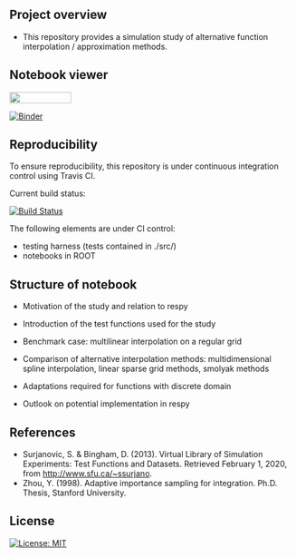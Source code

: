 ## Project overview

* This repository provides a simulation study of alternative function interpolation / approximation methods.

## Notebook viewer

<a href="https://nbviewer.jupyter.org/github/HumanCapitalAnalysis/student-project-simonjheiler/blob/master/student_project.ipynb"
   target="_parent">
   <img align="center"
  src="https://raw.githubusercontent.com/jupyter/design/master/logos/Badges/nbviewer_badge.png"
      width="109" height="20">
      
[![Binder](https://mybinder.org/badge_logo.svg)](https://mybinder.org/v2/gh/HumanCapitalAnalysis/student-project-simonjheiler/master)

## Reproducibility

To ensure reproducibility, this repository is under continuous integration control using Travis CI. 

Current build status:

[![Build Status](https://travis-ci.org/HumanCapitalAnalysis/student-project-simonjheiler.svg?branch=master)](https://travis-ci.org/HumanCapitalAnalysis/student-project-simonjheiler)

The following elements are under CI control:
* testing harness (tests contained in ./src/)
* notebooks in ROOT


## Structure of notebook

* Motivation of the study and relation to respy

* Introduction of the test functions used for the study

* Benchmark case: multilinear interpolation on a regular grid

* Comparison of alternative interpolation methods: multidimensional spline interpolation, linear sparse grid methods, smolyak methods

* Adaptations required for functions with discrete domain

* Outlook on potential implementation in respy


## References

* Surjanovic, S. & Bingham, D. (2013). Virtual Library of Simulation Experiments: Test Functions and Datasets. Retrieved February 1, 2020, from http://www.sfu.ca/~ssurjano.
* Zhou, Y. (1998). Adaptive importance sampling for integration. Ph.D. Thesis, Stanford University.


## License
[![License: MIT](https://img.shields.io/badge/License-MIT-blue.svg)](https://github.com/HumanCapitalAnalysis/student-project-simonjheiler/master/LICENSE)
